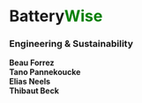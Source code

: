 # **Battery**<span style="color:green;">Wise</span>

### Engineering & Sustainability  

**Beau Forrez**  
**Tano Pannekoucke**  
**Elias Neels**  
**Thibaut Beck**  
